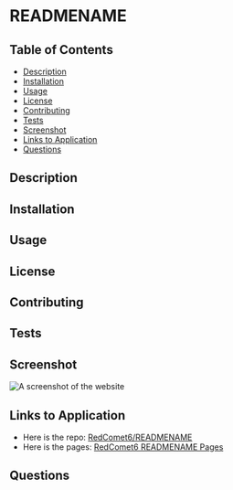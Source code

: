 # READMENAME

## Table of Contents

-   [Description](./README.md#description)
-   [Installation]()
-   [Usage]()
-   [License]()
-   [Contributing]()
-   [Tests]()
-   [Screenshot]()
-   [Links to Application]()
-   [Questions]()

## Description

## Installation

## Usage

## License

## Contributing

## Tests

## Screenshot

![A screenshot of the website](SCREENSHOTLOC)

## Links to Application

-   Here is the repo: [RedComet6/READMENAME](REPOLOC)
-   Here is the pages: [RedComet6 READMENAME Pages](PAGESLOC)

## Questions
